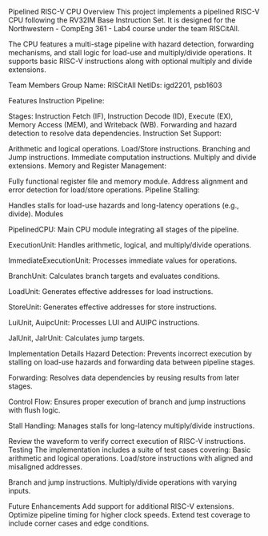 Pipelined RISC-V CPU
Overview
This project implements a pipelined RISC-V CPU following the RV32IM Base Instruction Set.
It is designed for the Northwestern - CompEng 361 - Lab4 course under the team RISCitAll.

The CPU features a multi-stage pipeline with hazard detection, forwarding mechanisms, and stall logic for load-use and multiply/divide operations. 
It supports basic RISC-V instructions along with optional multiply and divide extensions.

Team Members
Group Name: RISCitAll
NetIDs: igd2201, psb1603

Features
Instruction Pipeline:

Stages: Instruction Fetch (IF), Instruction Decode (ID), Execute (EX), Memory Access (MEM), and Writeback (WB).
Forwarding and hazard detection to resolve data dependencies.
Instruction Set Support:

Arithmetic and logical operations.
Load/Store instructions.
Branching and Jump instructions.
Immediate computation instructions.
Multiply and divide extensions.
Memory and Register Management:

Fully functional register file and memory module.
Address alignment and error detection for load/store operations.
Pipeline Stalling:

Handles stalls for load-use hazards and long-latency operations (e.g., divide).
Modules


PipelinedCPU: Main CPU module integrating all stages of the pipeline.


ExecutionUnit: Handles arithmetic, logical, and multiply/divide operations.


ImmediateExecutionUnit: Processes immediate values for operations.


BranchUnit: Calculates branch targets and evaluates conditions.

LoadUnit: Generates effective addresses for load instructions.


StoreUnit: Generates effective addresses for store instructions.


LuiUnit, AuipcUnit: Processes LUI and AUIPC instructions.


JalUnit, JalrUnit: Calculates jump targets.


Implementation Details
Hazard Detection: Prevents incorrect execution by stalling on load-use hazards and forwarding data between pipeline stages.


Forwarding: Resolves data dependencies by reusing results from later stages.


Control Flow: Ensures proper execution of branch and jump instructions with flush logic.


Stall Handling: Manages stalls for long-latency multiply/divide instructions.


Review the waveform to verify correct execution of RISC-V instructions.
Testing
The implementation includes a suite of test cases covering:
Basic arithmetic and logical operations.
Load/store instructions with aligned and misaligned addresses.

Branch and jump instructions.
Multiply/divide operations with varying inputs.


Future Enhancements
Add support for additional RISC-V extensions.
Optimize pipeline timing for higher clock speeds.
Extend test coverage to include corner cases and edge conditions.
